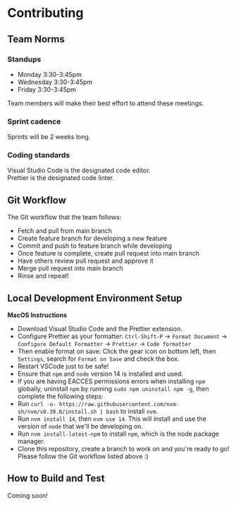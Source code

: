 # Contributing

## Team Norms

### Standups

- Monday 3:30-3:45pm
- Wednesday 3:30-3:45pm
- Friday 3:30-3:45pm

Team members will make their best effort to attend these meetings.

### Sprint cadence

Sprints will be 2 weeks long.

### Coding standards

Visual Studio Code is the designated code editor. <br>
Prettier is the designated code linter.

## Git Workflow

The Git workflow that the team follows:

- Fetch and pull from main branch
- Create feature branch for developing a new feature
- Commit and push to feature branch while developing
- Once feature is complete, create pull request into main branch
- Have others review pull request and approve it
- Merge pull request into main branch
- Rinse and repeat!

## Local Development Environment Setup

**MacOS Instructions**

- Download Visual Studio Code and the Prettier extension.
- Configure Prettier as your formatter:
  `Ctrl-Shift-P` -> `Format Document` -> `Configure Default Formatter` -> `Prettier` -> `Code formatter`
- Then enable format on save:
  Click the gear icon on bottom left, then `Settings`, search for `Format on Save` and check the box.
- Restart VSCode just to be safe!
- Ensure that `npm` and `node` version 14 is installed and used.
- If you are having EACCES permissions errors when installing `npm` globally, uninstall `npm` by running
  `sudo npm uninstall npm -g`, then complete the following steps:
- Run `curl -o- https://raw.githubusercontent.com/nvm-sh/nvm/v0.39.0/install.sh | bash` to install `nvm`.
- Run `nvm install 14`, then `nvm use 14`. This will install and use the version of `node` that we'll be developing on.
- Run `nvm install-latest-npm` to install `npm`, which is the node package manager.
- Clone this repository, create a branch to work on and you're ready to go! Please follow the Git workflow listed above :)

## How to Build and Test

Coming soon!
